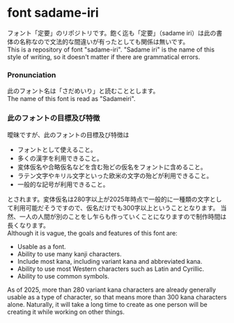 # font sadame-iri
フォント「定要」のリポジトリです。飽く迄も「定要」（sadame iri）は此の書体の名称なので文法的な間違いが有ったとしても関係は無いです。  
This is a repository of font "sadame-iri". "Sadame iri" is the name of this style of writing, so it doesn't matter if there are grammatical errors.
### Pronunciation
此のフォント名は「さだめいり」と読むこととします。  
The name of this font is read as "Sadameiri".
### 此のフォントの目標及び特徴
曖昧ですが、此のフォントの目標及び特徴は
- フォントとして使えること。
- 多くの漢字を利用できること。
- 変体仮名や合略仮名などを含む殆どの仮名をフォントに含めること。
- ラテン文字やキリル文字といった欧米の文字の殆どが利用できること。
- 一般的な記号が利用できること。

とされます。変体仮名は280字以上が2025年時点で一般的に一種類の文字として利用可能だそうですので、仮名だけでも300字以上ということとなります。
当然、一人の人間が別のことをし乍らも作っていくことになりますので制作時間は長くなります。  
Although it is vague, the goals and features of this font are:
- Usable as a font.
- Ability to use many kanji characters.
- Include most kana, including variant kana and abbreviated kana.
- Ability to use most Western characters such as Latin and Cyrillic.
- Ability to use common symbols.

As of 2025, more than 280 variant kana characters are already generally usable as a type of character, so that means more than 300 kana characters alone.
Naturally, it will take a long time to create as one person will be creating it while working on other things.
